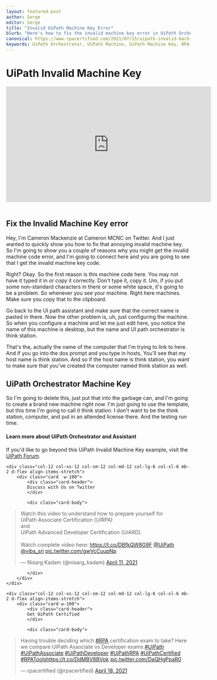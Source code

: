 ```yaml
---
layout: featured-post
author: Serge
editor: Serge
title: "Invalid UiPath Machine Key Error"
blurb: "Here's how to fix the invalid machine key error in UiPath Orchestrator."
canonical: https://www.rpacertified.com/2021/07/15/uipath-invalid-machine-key.html
keywords: UiPath Orchestrator, UiPath Machine, UiPath Machine Key, RPA Certified, RPA Programming, UiPath Associate
---
```


# UiPath Invalid Machine Key

<div class="embed-responsive embed-responsive-16by9">
<iframe src="https://www.youtube.com/embed/YyuB_qOC8ec" allow="accelerometer; autoplay; clipboard-write; encrypted-media; gyroscope; picture-in-picture" allowfullscreen="" width="560" height="315" frameborder="0"></iframe>
</div>
<br/>

## Fix the Invalid Machine Key error

Hey, I'm Cameron Mackenzie at Cameron MCNC on Twitter. And I just wanted to quickly show you how to fix that annoying invalid machine key. So I'm going to show you a couple of reasons why you might get the invalid machine code error, and I'm going to connect here and you are going to see that I get the invalid machine key code.

Right? Okay. So the first reason is this machine code here. You may not have it typed it in or copy it correctly. Don't type it, copy it. Um, if you put some non-standard characters in there or some white space, it's going to be a problem. So whenever you see your machine. Right here machines. Make sure you copy that to the clipboard.

Go back to the UI path assistant and make sure that the correct name is pasted in there. Now the other problem is, uh, just configuring the machine. So when you configure a machine and let me just edit here, you notice the name of this machine is desktop, but the name and UI path orchestrator is think station.

That's the, actually the name of the computer that I'm trying to link to here. And if you go into the dos prompt and you type in hosts, You'll see that my host name is think station. And so if the host name is think station, you want to make sure that you've created the computer named think station as well.

## UiPath Orchestrator Machine Key

So I'm going to delete this, just put that into the garbage can, and I'm going to create a brand new machine right now. I'm just going to use the template, but this time I'm going to call it think station. I don't want to be the think station, computer, and put in an attended license there. And the testing run time.

#### Learn more about UiPath Orchestrator and Assistant

If you'd like to go beyond this UiPath Invalid Machine Key example, visit the <a href="https://docs.uipath.com/orchestrator/docs/connecting-robots-to-orchestrator">UiPath Forum</a>.

<div class="row">
	
    <div class="col-12 col-xs-12 col-sm-12 col-md-12 col-lg-6 col-xl-6 mb-2 d-flex align-items-stretch">
        <div class="card  w-100">
            <div class="card-header">
            Discuss with Us on Twitter
            </div>

            <div class="card-body">
<!-- **************************** -->       


<blockquote class="twitter-tweet"><p lang="en" dir="ltr">Watch this video to understand how to prepare yourself for <br>UiPath Associate Certification (UiRPA) <br>and <br>UiPath Advanced Developer Certification (UiARD).<br><br>Watch complete video here: <a href="https://t.co/DBfkQW8G9F">https://t.co/DBfkQW8G9F</a> <a href="https://twitter.com/UiPath?ref_src=twsrc%5Etfw">@UiPath</a> <a href="https://twitter.com/vibs_sri?ref_src=twsrc%5Etfw">@vibs_sri</a> <a href="https://t.co/gwVcCuupNp">pic.twitter.com/gwVcCuupNp</a></p>&mdash; Nisarg Kadam (@nisarg_kadam) <a href="https://twitter.com/nisarg_kadam/status/1381253771125161985?ref_src=twsrc%5Etfw">April 11, 2021</a></blockquote> <script async src="https://platform.twitter.com/widgets.js" charset="utf-8"></script> 



<!-- **************************** -->   
            
            
            </div>
        </div>
    </div>
	
	<div class="col-12 col-xs-12 col-sm-12 col-md-12 col-lg-6 col-xl-6 mb-2 d-flex align-items-stretch">
        <div class="card w-100">
            <div class="card-header">
            Get UiPath Certified
            </div>

            <div class="card-body">
<blockquote class="twitter-tweet"><p lang="en" dir="ltr">Having trouble deciding which <a href="https://twitter.com/hashtag/RPA?src=hash&amp;ref_src=twsrc%5Etfw">#RPA</a> certification exam to take? Here we compare UiPath Associate vs Developer exams.<a href="https://twitter.com/hashtag/UiPath?src=hash&amp;ref_src=twsrc%5Etfw">#UiPath</a> <a href="https://twitter.com/hashtag/UiPathAssociate?src=hash&amp;ref_src=twsrc%5Etfw">#UiPathAssociate</a> <a href="https://twitter.com/hashtag/UiPathDeveloper?src=hash&amp;ref_src=twsrc%5Etfw">#UiPathDeveloper</a> <a href="https://twitter.com/hashtag/UiPathRPA?src=hash&amp;ref_src=twsrc%5Etfw">#UiPathRPA</a> <a href="https://twitter.com/hashtag/UiPathCertified?src=hash&amp;ref_src=twsrc%5Etfw">#UiPathCertified</a> <a href="https://twitter.com/hashtag/RPATools?src=hash&amp;ref_src=twsrc%5Etfw">#RPATools</a><a href="https://t.co/DdMBV8BVpk">https://t.co/DdMBV8BVpk</a> <a href="https://t.co/DaQHgPpaR0">pic.twitter.com/DaQHgPpaR0</a></p>&mdash; rpacertified (@rpacertified) <a href="https://twitter.com/rpacertified/status/1383851087157858304?ref_src=twsrc%5Etfw">April 18, 2021</a></blockquote> <script async src="https://platform.twitter.com/widgets.js" charset="utf-8"></script> 
            </div>
        </div>
    </div>
	
</div>
